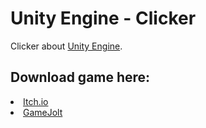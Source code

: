 # Unity Engine - Clicker
Clicker about <a href="https://unity.com">Unity Engine</a>.

<h2>Download game here:</h2>

<li><a href="#">Itch.io</a></li>
<li><a href="#">GameJolt</a></li>
